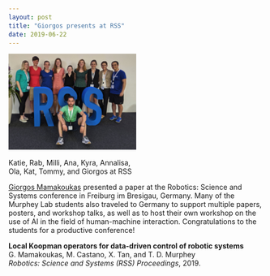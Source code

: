 ```yaml
---
layout: post
title: "Giorgos presents at RSS"
date: 2019-06-22
---
```


<div class="container">
  <img class="hover_box" style="width:50%" src="/images/RSS_group.jpg" alt="Lab members attending the conference in Germany" >
  <div class="caption" style="width:50%; bottom:3%"><p>Katie, Rab, Milli, Ana, Kyra, Annalisa, Ola, Kat, Tommy, and Giorgos at RSS</p></div>
</div>

[Giorgos Mamakoukas](https://murpheylab.github.io/people/giorgosmamakoukas) presented a paper at the Robotics: Science and Systems conference in Freiburg im Bresigau, Germany. Many of the Murphey Lab students also traveled to Germany to support multiple papers, posters, and workshop talks,  as well as to host their own workshop on the use of AI in the field of human-machine interaction. Congratulations to the students for a productive conference!

**Local Koopman operators for data-driven control of robotic systems**    
G. Mamakoukas, M. Castano, X. Tan, and T. D. Murphey    
*Robotics: Science and Systems (RSS) Proceedings*, 2019.
